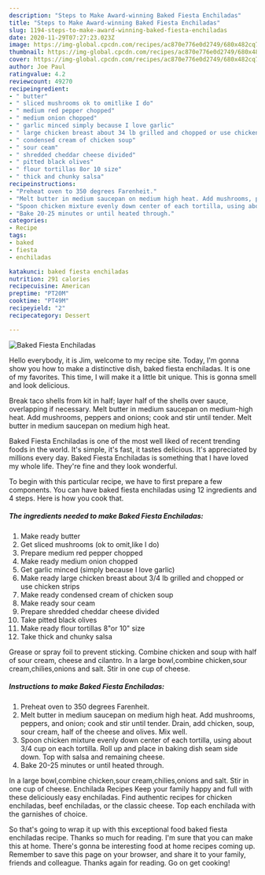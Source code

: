 ```yaml
---
description: "Steps to Make Award-winning Baked Fiesta Enchiladas"
title: "Steps to Make Award-winning Baked Fiesta Enchiladas"
slug: 1194-steps-to-make-award-winning-baked-fiesta-enchiladas
date: 2020-11-29T07:27:23.023Z
image: https://img-global.cpcdn.com/recipes/ac870e776e0d2749/680x482cq70/baked-fiesta-enchiladas-recipe-main-photo.jpg
thumbnail: https://img-global.cpcdn.com/recipes/ac870e776e0d2749/680x482cq70/baked-fiesta-enchiladas-recipe-main-photo.jpg
cover: https://img-global.cpcdn.com/recipes/ac870e776e0d2749/680x482cq70/baked-fiesta-enchiladas-recipe-main-photo.jpg
author: Joe Paul
ratingvalue: 4.2
reviewcount: 49270
recipeingredient:
- " butter"
- " sliced mushrooms ok to omitlike I do"
- " medium red pepper chopped"
- " medium onion chopped"
- " garlic minced simply because I love garlic"
- " large chicken breast about 34 lb grilled and chopped or use chicken strips"
- " condensed cream of chicken soup"
- " sour ceam"
- " shredded cheddar cheese divided"
- " pitted black olives"
- " flour tortillas 8or 10 size"
- " thick and chunky salsa"
recipeinstructions:
- "Preheat oven to 350 degrees Farenheit."
- "Melt butter in medium saucepan on medium high heat. Add mushrooms, peppers, and onion; cook and stir until tender. Drain, add chicken, soup, sour cream, half of the cheese and olives. Mix well."
- "Spoon chicken mixture evenly down center of each tortilla, using about 3/4 cup on each tortilla. Roll up and place in baking dish seam side down. Top with salsa and remaining cheese."
- "Bake 20-25 minutes or until heated through."
categories:
- Recipe
tags:
- baked
- fiesta
- enchiladas

katakunci: baked fiesta enchiladas 
nutrition: 291 calories
recipecuisine: American
preptime: "PT20M"
cooktime: "PT49M"
recipeyield: "2"
recipecategory: Dessert

---
```



![Baked Fiesta Enchiladas](https://img-global.cpcdn.com/recipes/ac870e776e0d2749/680x482cq70/baked-fiesta-enchiladas-recipe-main-photo.jpg)

Hello everybody, it is Jim, welcome to my recipe site. Today, I'm gonna show you how to make a distinctive dish, baked fiesta enchiladas. It is one of my favorites. This time, I will make it a little bit unique. This is gonna smell and look delicious.

Break taco shells from kit in half; layer half of the shells over sauce, overlapping if necessary. Melt butter in medium saucepan on medium-high heat. Add mushrooms, peppers and onions; cook and stir until tender. Melt butter in medium saucepan on medium high heat.

Baked Fiesta Enchiladas is one of the most well liked of recent trending foods in the world. It's simple, it's fast, it tastes delicious. It's appreciated by millions every day. Baked Fiesta Enchiladas is something that I have loved my whole life. They're fine and they look wonderful.


To begin with this particular recipe, we have to first prepare a few components. You can have baked fiesta enchiladas using 12 ingredients and 4 steps. Here is how you cook that.

<!--inarticleads1-->

##### The ingredients needed to make Baked Fiesta Enchiladas:

1. Make ready  butter
1. Get  sliced mushrooms (ok to omit,like I do)
1. Prepare  medium red pepper chopped
1. Make ready  medium onion chopped
1. Get  garlic minced (simply because I love garlic)
1. Make ready  large chicken breast about 3/4 lb grilled and chopped or use chicken strips
1. Make ready  condensed cream of chicken soup
1. Make ready  sour ceam
1. Prepare  shredded cheddar cheese divided
1. Take  pitted black olives
1. Make ready  flour tortillas 8&#34;or 10&#34; size
1. Take  thick and chunky salsa


Grease or spray foil to prevent sticking. Combine chicken and soup with half of sour cream, cheese and cilantro. In a large bowl,combine chicken,sour cream,chilies,onions and salt. Stir in one cup of cheese. 

<!--inarticleads2-->

##### Instructions to make Baked Fiesta Enchiladas:

1. Preheat oven to 350 degrees Farenheit.
1. Melt butter in medium saucepan on medium high heat. Add mushrooms, peppers, and onion; cook and stir until tender. Drain, add chicken, soup, sour cream, half of the cheese and olives. Mix well.
1. Spoon chicken mixture evenly down center of each tortilla, using about 3/4 cup on each tortilla. Roll up and place in baking dish seam side down. Top with salsa and remaining cheese.
1. Bake 20-25 minutes or until heated through.


In a large bowl,combine chicken,sour cream,chilies,onions and salt. Stir in one cup of cheese. Enchilada Recipes Keep your family happy and full with these deliciously easy enchiladas. Find authentic recipes for chicken enchiladas, beef enchiladas, or the classic cheese. Top each enchilada with the garnishes of choice. 

So that's going to wrap it up with this exceptional food baked fiesta enchiladas recipe. Thanks so much for reading. I'm sure that you can make this at home. There's gonna be interesting food at home recipes coming up. Remember to save this page on your browser, and share it to your family, friends and colleague. Thanks again for reading. Go on get cooking!
